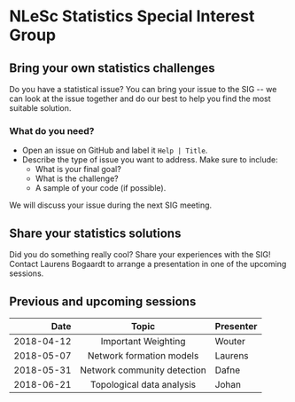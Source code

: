 #  NLeSc Statistics Special Interest Group

## Bring your own statistics challenges

Do you have a statistical issue? You can bring your issue to the SIG -- we can look at the issue together and do our best to help you find the most suitable solution.

### What do you need?

 - Open an issue on GitHub and label it `Help | Title`.
 - Describe the type of issue you want to address. Make sure to include:
    - What is your final goal?
    - What is the challenge?
    - A sample of your code (if possible).

We will discuss your issue during the next SIG meeting.

## Share your statistics solutions

Did you do something really cool? Share your experiences with the SIG! Contact Laurens Bogaardt to arrange a presentation in one of the upcoming sessions.

## Previous and upcoming sessions

| Date          | Topic                                      | Presenter  |
| -------------:|:------------------------------------------:|:---------- |
| 2018-04-12    | Important Weighting                        | Wouter     |
| 2018-05-07    | Network formation models                   | Laurens    |
| 2018-05-31    | Network community detection                | Dafne      |
| 2018-06-21    | Topological data analysis                  | Johan      |
